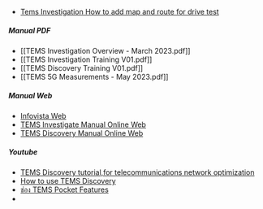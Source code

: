 - [Tems Investigation How to add map and route for drive test](https://www.youtube.com/watch?v=M6N3P9573eI)

##### Manual PDF
- [[TEMS Investigation Overview - March 2023.pdf]]
- [[TEMS Investigation Training V01.pdf]]
- [[TEMS Discovery Training V01.pdf]]
- [[TEMS 5G Measurements - May 2023.pdf]]


##### Manual Web
- [Infovista Web ](https://www.infovista.com/tems/investigation)
- [TEMS Investigate Manual Online Web](http://online.mytemscloud.com/TI/25.0/HtmlHelp/index.html#Topics_I/UserGuide/Presentation/Map%20Equipment%20cell%20line%20layer.htm?Highlight=active%20cell%20map)
- [TEMS Discovery Manual Online Web](http://online.mytemscloud.com/TD/TD_24.2/index.html)


##### Youtube
- [TEMS Discovery tutorial,for telecommunications network optimization](https://www.youtube.com/watch?v=-E_TGVupHwI&list=PL9knHuDHdkEveukN7QrN_gy6hHbSU995C)
- [How to use TEMS Discovery](https://www.youtube.com/watch?v=NzPhekz0uxE)
- [ช่อง TEMS Pocket Features](https://www.youtube.com/@shivamjaiswal.24)
- 
